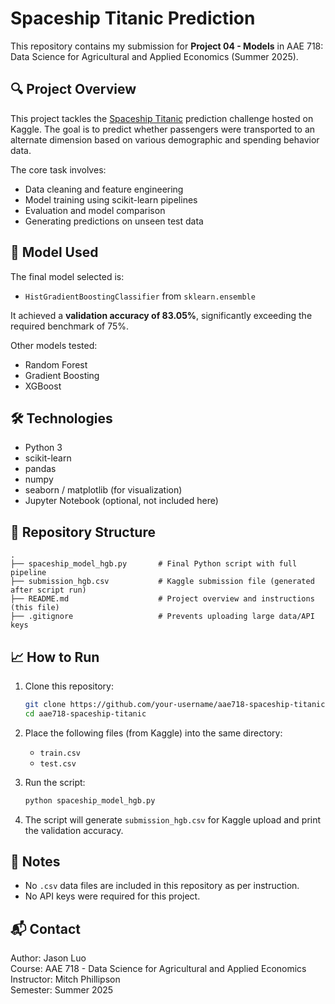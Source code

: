 # Spaceship Titanic Prediction

This repository contains my submission for **Project 04 - Models** in AAE 718: Data Science for Agricultural and Applied Economics (Summer 2025).

## 🔍 Project Overview

This project tackles the [Spaceship Titanic](https://www.kaggle.com/competitions/spaceship-titanic/) prediction challenge hosted on Kaggle. The goal is to predict whether passengers were transported to an alternate dimension based on various demographic and spending behavior data.

The core task involves:
- Data cleaning and feature engineering
- Model training using scikit-learn pipelines
- Evaluation and model comparison
- Generating predictions on unseen test data

## 🧠 Model Used

The final model selected is:
- `HistGradientBoostingClassifier` from `sklearn.ensemble`

It achieved a **validation accuracy of 83.05%**, significantly exceeding the required benchmark of 75%.

Other models tested:
- Random Forest
- Gradient Boosting
- XGBoost

## 🛠 Technologies

- Python 3
- scikit-learn
- pandas
- numpy
- seaborn / matplotlib (for visualization)
- Jupyter Notebook (optional, not included here)

## 📁 Repository Structure

```
.
├── spaceship_model_hgb.py       # Final Python script with full pipeline
├── submission_hgb.csv           # Kaggle submission file (generated after script run)
├── README.md                    # Project overview and instructions (this file)
├── .gitignore                   # Prevents uploading large data/API keys
```

## 📈 How to Run

1. Clone this repository:
   ```bash
   git clone https://github.com/your-username/aae718-spaceship-titanic.git
   cd aae718-spaceship-titanic
   ```

2. Place the following files (from Kaggle) into the same directory:
   - `train.csv`
   - `test.csv`

3. Run the script:
   ```bash
   python spaceship_model_hgb.py
   ```

4. The script will generate `submission_hgb.csv` for Kaggle upload and print the validation accuracy.

## 🔐 Notes

- No `.csv` data files are included in this repository as per instruction.
- No API keys were required for this project.

## 📬 Contact

Author: Jason Luo  
Course: AAE 718 - Data Science for Agricultural and Applied Economics  
Instructor: Mitch Phillipson  
Semester: Summer 2025

